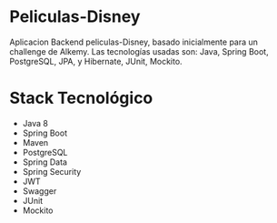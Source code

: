 # Peliculas-Disney
Aplicacion Backend peliculas-Disney, basado inicialmente para un challenge de Alkemy. Las tecnologías usadas son: Java, Spring Boot, PostgreSQL, JPA, y Hibernate, JUnit, Mockito.

# Stack Tecnológico
- Java 8
- Spring Boot
- Maven
- PostgreSQL
- Spring Data
- Spring Security
- JWT
- Swagger
- JUnit
- Mockito
